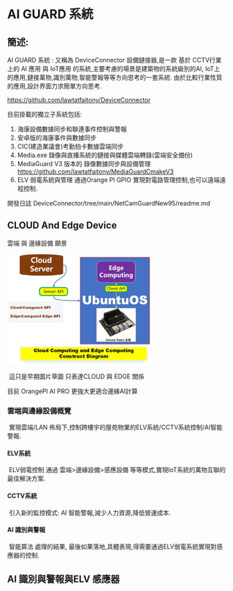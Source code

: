 # AI GUARD 系統

## 簡述:

AI GUARD 系統 : 又稱為 DeviceConnector 設備鏈接器,是一款 基於 CCTV行業上的 AI 應用 與 IoT應用 的系統,主要考慮的場景是建築物的系統級別的AI, IoT上的應用,鏈接萬物,識別萬物,智能警報等等方向思考的一套系統. 由於比較行業性質的應用,設計界面力求簡單方向思考.

https://github.com/lawtatfaitony/DeviceConnector

目前掛載的獨立子系統包括:

1. 海康設備數據同步和聯連事件控制與警報
2. 安卓版的海康事件與數據同步
3. CIC(建造業議會)考勤拍卡數據雲端同步
4. Media.exe 錄像與直播系統的鏈接與媒體雲端轉錄(雲端安全備份)
5. MediaGuard V3 版本的 錄像數據同步與設備管理 https://github.com/lawtatfaitony/MediaGuardCmakeV3
6. ELV 弱電系統與管理 通過Orange PI GPIO 實現對電路管理控制,也可以遠端遠程控制.

開發日誌 DeviceConnector/tree/main/NetCamGuardNew95/readme.md

## CLOUD And Edge Device 

雲端 與 邊緣設備 願景

<img src="README_IMGs/Could_and_Edge_Computing.jpg" alt="Could_and_Edge_Computing" style="zoom: 33%;" />

​							這只是早期圖片草圖 只表達CLOUD 與 EDGE 關係

目前 OrangePI AI PRO 更強大更適合邊緣AI計算

### 雲端與邊緣設備概覽

​	實現雲端/LAN 佈局下,控制跨樓宇的屋苑物業的ELV系統/CCTV系統控制/AI智能警報.

#### 	ELV系統

​		ELV弱電控制 通過 雲端>邊緣設備>感應設備 等等模式,實現IoT系統的萬物互聯的最佳解決方案.

#### 	CCTV系統 

​		引入新的監控模式: AI 智能警報,減少人力資源,降低營運成本.

#### 	 AI 識別與警報 

​		智能算法 處理的結果, 最後如果落地,具體表現,得需要通過ELV弱電系統實現對感應器的控制.



## AI 識別與警報與ELV 感應器 
